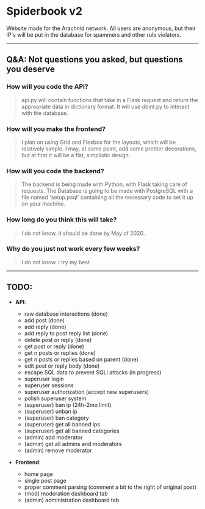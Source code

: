# Spiderbook v2
Website made for the Arachnid network. All users are anonymous, but their IP's will be put in the database for spammers and other rule violators.

----
## Q&A: Not questions you asked, but questions you deserve
### How will you code the API?
> api.py will contain functions that take in a Flask request and return the appropriate data in dictionary format. It will use dbint.py to interact with the database.

### How will you make the frontend?
> I plan on using Grid and Flexbox for the layouts, which will be relatively simple. I may, at some point, add some prettier decorations, but at first it will be a flat, simplistic design.

### How will you code the backend?
> The backend is being made with Python, with Flask taking care of requests. The Database is going to be made with PostgreSQL with a file named 'setup.psql' containing all the necessary code to set it up on your machine.

### How long do you think this will take?
> I do not know. It should be done by May of 2020.

### Why do you just not work every few weeks?
> I do not know. I try my best.

----    
## TODO:
- **API**:
    - raw database interactions (done)
    - add post (done)
    - add reply (done)
    - add reply to post reply list (done)
    - delete post or reply (done)
    - get post or reply (done)
    - get n posts or replies (done)
    - get n posts or replies based on parent (done)
    - edit post or reply body (done)
    - escape SQL data to prevent SQLi attacks (in progress)
    - superuser login
    - superuser sessions
    - superuser authorization (accept new superusers)
    - polish superuser system
    - (superuser) ban ip (24h-2mo limit)
    - (superuser) unban ip
    - (superuser) ban category
    - (superuser) get all banned ips
    - (superuser) get all banned categories
    - (admin) add moderator
    - (admin) get all admins and moderators
    - (admin) remove moderator

- **Frontend**:
    - home page
    - single post page
    - proper comment parsing (comment a bit to the right of original post)
    - (mod) moderation dashboard tab
    - (admin) administration dashboard tab
